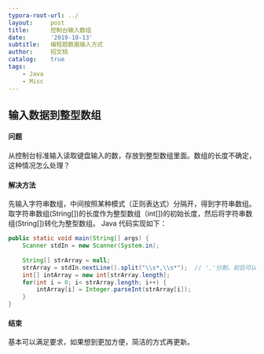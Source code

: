 ```yaml
---
typora-root-url: ../
layout:     post
title:      控制台输入数组
date:       '2019-10-13'
subtitle:   编程题数据输入方式
author:     招文桃
catalog:    true
tags:
    - Java
    - Misc
---
```


## 输入数据到整型数组

#### 问题

从控制台标准输入读取键盘输入的数，存放到整型数组里面。数组的长度不确定，这种情况怎么处理？<!--more-->

#### 解决方法

先输入字符串数组，中间按照某种模式（正则表达式）分隔开，得到字符串数组。取字符串数组(String[])的长度作为整型数组（int[])的初始长度，然后将字符串数组(String[])转化为整型数组。 Java 代码实现如下：

```java
public static void main(String[] args) {
	Scanner stdIn = new Scanner(System.in);
    
    String[] strArray = null;
    strArray = stdIn.nextLine().split("\\s*,\\s*");  // ','分割，前后可以有空格
    int[] intArray = new int[strArray.length];
    for(int i = 0; i< strArray.length; i++) {
        intArray[i] = Integer.parseInt(strArray[i]);
    }
}
```

#### 结束

基本可以满足要求，如果想到更加方便，简洁的方式再更新。



